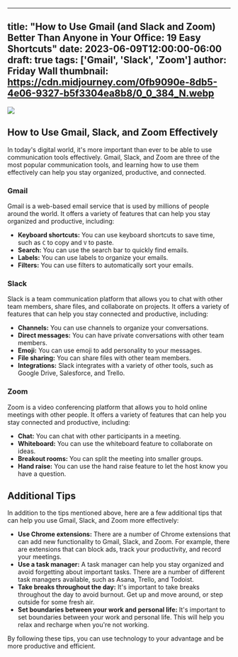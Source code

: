 
---
title: "How to Use Gmail (and Slack and Zoom) Better Than Anyone in Your Office: 19 Easy Shortcuts"
date: 2023-06-09T12:00:00-06:00
draft: true
tags: ['Gmail', 'Slack', 'Zoom']
author: Friday Wall
thumbnail:  https://cdn.midjourney.com/0fb9090e-8db5-4e06-9327-b5f3304ea8b8/0_0_384_N.webp
---

![]( https://cdn.midjourney.com/0fb9090e-8db5-4e06-9327-b5f3304ea8b8/0_0.webp)


## How to Use Gmail, Slack, and Zoom Effectively

In today's digital world, it's more important than ever to be able to use communication tools effectively. Gmail, Slack, and Zoom are three of the most popular communication tools, and learning how to use them effectively can help you stay organized, productive, and connected.

### Gmail

Gmail is a web-based email service that is used by millions of people around the world. It offers a variety of features that can help you stay organized and productive, including:

* **Keyboard shortcuts:** You can use keyboard shortcuts to save time, such as `C` to copy and `V` to paste.
* **Search:** You can use the search bar to quickly find emails.
* **Labels:** You can use labels to organize your emails.
* **Filters:** You can use filters to automatically sort your emails.

### Slack

Slack is a team communication platform that allows you to chat with other team members, share files, and collaborate on projects. It offers a variety of features that can help you stay connected and productive, including:

* **Channels:** You can use channels to organize your conversations.
* **Direct messages:** You can have private conversations with other team members.
* **Emoji:** You can use emoji to add personality to your messages.
* **File sharing:** You can share files with other team members.
* **Integrations:** Slack integrates with a variety of other tools, such as Google Drive, Salesforce, and Trello.

### Zoom

Zoom is a video conferencing platform that allows you to hold online meetings with other people. It offers a variety of features that can help you stay connected and productive, including:

* **Chat:** You can chat with other participants in a meeting.
* **Whiteboard:** You can use the whiteboard feature to collaborate on ideas.
* **Breakout rooms:** You can split the meeting into smaller groups.
* **Hand raise:** You can use the hand raise feature to let the host know you have a question.

## Additional Tips

In addition to the tips mentioned above, here are a few additional tips that can help you use Gmail, Slack, and Zoom more effectively:

* **Use Chrome extensions:** There are a number of Chrome extensions that can add new functionality to Gmail, Slack, and Zoom. For example, there are extensions that can block ads, track your productivity, and record your meetings.
* **Use a task manager:** A task manager can help you stay organized and avoid forgetting about important tasks. There are a number of different task managers available, such as Asana, Trello, and Todoist.
* **Take breaks throughout the day:** It's important to take breaks throughout the day to avoid burnout. Get up and move around, or step outside for some fresh air.
* **Set boundaries between your work and personal life:** It's important to set boundaries between your work and personal life. This will help you relax and recharge when you're not working.

By following these tips, you can use technology to your advantage and be more productive and efficient.


            